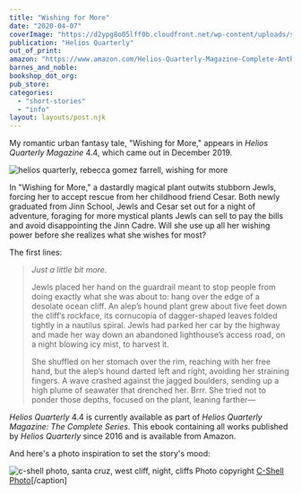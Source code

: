```yaml
---
title: "Wishing for More"
date: "2020-04-07"
coverImage: "https://d2ypg8o05lff0b.cloudfront.net/wp-content/uploads/sites/3/pages/Helios-739x1024.jpg"
publication: "Helios Quarterly"
out_of_print:
amazon: "https://www.amazon.com/Helios-Quarterly-Magazine-Complete-Anthologies-ebook/dp/B09CJB84ZC/"
barnes_and_noble:
bookshop_dot_org:
pub_store:
categories:
  - "short-stories"
  - "info"
layout: layouts/post.njk
---
```


My romantic urban fantasy tale, "Wishing for More," appears in _Helios Quarterly Magazine_ 4.4, which came out in December 2019.

![helios quarterly, rebecca gomez farrell, wishing for more](https://d2ypg8o05lff0b.cloudfront.net/wp-content/uploads/sites/3/pages/Helios-739x1024.jpg)

In "Wishing for More," a dastardly magical plant outwits stubborn Jewls, forcing her to accept rescue from her childhood friend Cesar. Both newly graduated from Jinn School, Jewls and Cesar set out for a night of adventure, foraging for more mystical plants Jewls can sell to pay the bills and avoid disappointing the Jinn Cadre. Will she use up all her wishing power before she realizes what she wishes for most?

The first lines:

> _Just a little bit more._
>
> Jewls placed her hand on the guardrail meant to stop people from doing exactly what she was about to: hang over the edge of a desolate ocean cliff. An alep’s hound plant grew about five feet down the cliff’s rockface, its cornucopia of dagger-shaped leaves folded tightly in a nautilus spiral. Jewls had parked her car by the highway and made her way down an abandoned lighthouse’s access road, on a night blowing icy mist, to harvest it.
>
> She shuffled on her stomach over the rim, reaching with her free hand, but the alep’s hound darted left and right, avoiding her straining fingers. A wave crashed against the jagged boulders, sending up a high plume of seawater that drenched her. Brrr. She tried not to ponder those depths, focused on the plant, leaning farther—

_Helios Quarterly_ 4.4 is currently available as part of _Helios Quarterly Magazine: The Complete Series_. This ebook containing all works published by _Helios Quarterly_ since 2016 and is available from Amazon.

And here's a photo inspiration to set the story's mood:

![c-shell photo, santa cruz, west cliff, night, cliffs](https://d2ypg8o05lff0b.cloudfront.net/wp-content/uploads/sites/3/pages/wishing-for-more-photo-1024x683.jpg) Photo copyright [C-Shell Photo](https://twitter.com/carlinschel)\[/caption\]
